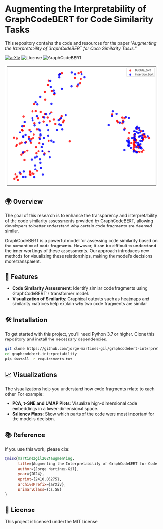 # Augmenting the Interpretability of GraphCodeBERT for Code Similarity Tasks

This repository contains the code and resources for the paper *"Augmenting the Interpretability of GraphCodeBERT for Code Similarity Tasks."*

[![arXiv](https://img.shields.io/badge/arXiv-2410.05275-b31b1b.svg)](https://arxiv.org/abs/2410.05275)
![License](https://img.shields.io/badge/license-MIT-green) ![GraphCodeBERT](https://img.shields.io/badge/GraphCodeBERT-interpretability-brightgreen)

![Comparison between Bubble and Insertion Sort](/pca_pairwise_comparisons/Bubble_Sort_vs_Insertion_Sort_tokens_2d_pca.png)


## 🌍 Overview
The goal of this research is to enhance the transparency and interpretability of the code similarity assessments provided by GraphCodeBERT, allowing developers to better understand why certain code fragments are deemed similar.

GraphCodeBERT is a powerful model for assessing code similarity based on the semantics of code fragments. However, it can be difficult to understand the inner workings of these assessments. Our approach introduces new methods for visualizing these relationships, making the model's decisions more transparent.

## 📂 Features
- **Code Similarity Assessment**: Identify similar code fragments using GraphCodeBERT's transformer model.
- **Visualization of Similarity**: Graphical outputs such as heatmaps and similarity matrices help explain why two code fragments are similar.


## 🛠️ Installation
To get started with this project, you'll need Python 3.7 or higher. Clone this repository and install the necessary dependencies.

```bash
git clone https://github.com/jorge-martinez-gil/graphcodebert-interpretability.git
cd graphcodebert-interpretability
pip install -r requirements.txt
```

## 📈 Visualizations
The visualizations help you understand how code fragments relate to each other. For example:
- **PCA, t-SNE and UMAP Plots**: Visualize high-dimensional code embeddings in a lower-dimensional space.
- **Saliency Maps**: Show which parts of the code were most important for the model's decision.

## 📚 Reference

If you use this work, please cite:

```bibtex
@misc{martinezgil2024augmenting,
      title={Augmenting the Interpretability of GraphCodeBERT for Code Similarity Tasks}, 
      author={Jorge Martinez-Gil},
      year={2024},
      eprint={2410.05275},
      archivePrefix={arXiv},
      primaryClass={cs.SE}
}
```
  
## 📄 License
This project is licensed under the MIT License.
